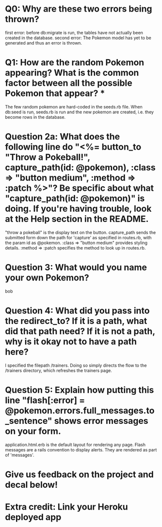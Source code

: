 # Q0: Why are these two errors being thrown?
first error: before db:migrate is run, the tables have not actually been created in the database.
second error: The Pokemon model has yet to be generated and thus an error is thrown.

# Q1: How are the random Pokemon appearing? What is the common factor between all the possible Pokemon that appear? *
The few random pokemon are hard-coded in the seeds.rb file. When db:seed is run, seeds.rb is run and the new pokemon are created, i.e. they become rows in the database.

# Question 2a: What does the following line do "<%= button_to "Throw a Pokeball!", capture_path(id: @pokemon), :class => "button medium", :method => :patch %>"? Be specific about what "capture_path(id: @pokemon)" is doing. If you're having trouble, look at the Help section in the README.
"throw a pokeball" is the display text on the button. capture_path sends the submitted form down the path for 'capture' as specified in routes.rb, with the param id as @pokemon. :class => "button medium" provides styling details. :method => :patch specifies the method to look up in routes.rb.

# Question 3: What would you name your own Pokemon?
bob

# Question 4: What did you pass into the redirect_to? If it is a path, what did that path need? If it is not a path, why is it okay not to have a path here?
I specified the filepath /trainers. Doing so simply directs the flow to the /trainers directory, which refreshes the trainers page.

# Question 5: Explain how putting this line "flash[:error] = @pokemon.errors.full_messages.to_sentence" shows error messages on your form.
application.html.erb is the default layout for rendering any page. Flash messages are a rails convention to display alerts. They are rendered as part of 'messages'.

# Give us feedback on the project and decal below!

# Extra credit: Link your Heroku deployed app
